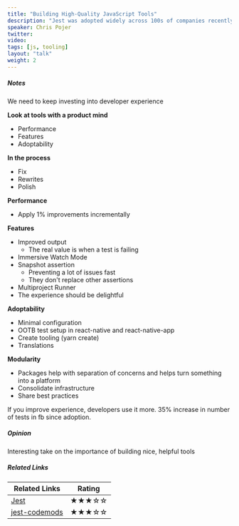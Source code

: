```yaml
---
title: "Building High-Quality JavaScript Tools"
description: "Jest was adopted widely across 100s of companies recently and provides an immersive testing experience. We’ll take a deeper look at JavaScript Testing with Jest and what it takes to turn a tool into a product with a delightful experience."
speaker: Chris Pojer
twitter: 
video:
tags: [js, tooling]
layout: "talk"
weight: 2
---
```


<article id="1">

##### Notes

We need to keep investing into developer experience

**Look at tools with a product mind**
- Performance
- Features
- Adoptability

**In the process**
- Fix
- Rewrites
- Polish

**Performance**
- Apply 1% improvements incrementally

**Features**
- Improved output
	- The real value is when a test is failing
- Immersive Watch Mode
- Snapshot assertion
	- Preventing a lot of issues fast
	- They don't replace other assertions
- Multiproject Runner
- The experience should be delightful

**Adoptability**
- Minimal configuration
- OOTB test setup in react-native and react-native-app
- Create tooling (yarn create)
- Translations

**Modularity**
- Packages help with separation of concerns and helps turn something into a platform
- Consolidate infrastructure
- Share best practices

If you improve experience, developers use it more. 35% increase in number of tests in fb since adoption.

</article>

<article id="2">

##### Opinion

Interesting take on the importance of building nice, helpful tools

</article>

<article id="3">

##### Related Links

Related Links | Rating
--- | ---
[Jest](https://facebook.github.io/jest/) | ★★★☆☆
[jest-codemods](https://www.npmjs.com/package/jest-codemods) | ★★★☆☆

</article>